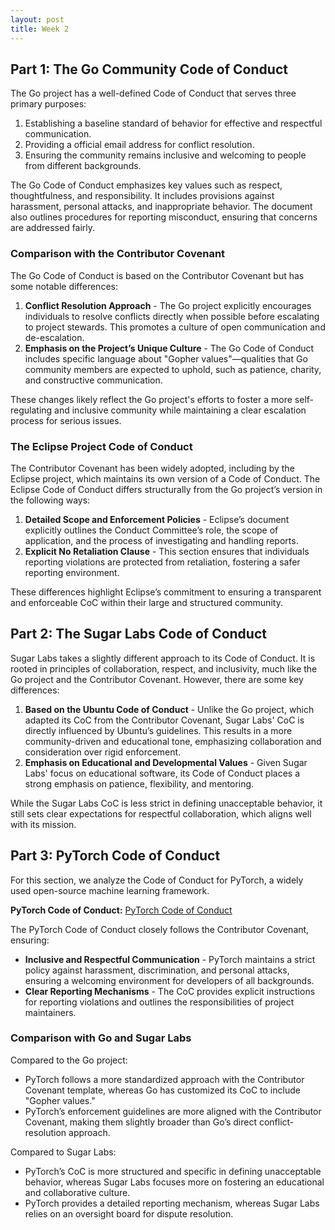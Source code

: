 ```yaml
---
layout: post
title: Week 2
---
```

## Part 1: The Go Community Code of Conduct

The Go project has a well-defined Code of Conduct that serves three primary purposes:

1. Establishing a baseline standard of behavior for effective and respectful communication.
2. Providing a official email address for conflict resolution.
3. Ensuring the community remains inclusive and welcoming to people from different backgrounds.

The Go Code of Conduct emphasizes key values such as respect, thoughtfulness, and responsibility. It includes provisions against harassment, personal attacks, and inappropriate behavior. The document also outlines procedures for reporting misconduct, ensuring that concerns are addressed fairly.

### Comparison with the Contributor Covenant

The Go Code of Conduct is based on the Contributor Covenant but has some notable differences:

1. **Conflict Resolution Approach** - The Go project explicitly encourages individuals to resolve conflicts directly when possible before escalating to project stewards. This promotes a culture of open communication and de-escalation.
2. **Emphasis on the Project’s Unique Culture** - The Go Code of Conduct includes specific language about "Gopher values"—qualities that Go community members are expected to uphold, such as patience, charity, and constructive communication.

These changes likely reflect the Go project's efforts to foster a more self-regulating and inclusive community while maintaining a clear escalation process for serious issues.

### The Eclipse Project Code of Conduct

The Contributor Covenant has been widely adopted, including by the Eclipse project, which maintains its own version of a Code of Conduct. The Eclipse Code of Conduct differs structurally from the Go project’s version in the following ways:

1. **Detailed Scope and Enforcement Policies** - Eclipse’s document explicitly outlines the Conduct Committee’s role, the scope of application, and the process of investigating and handling reports.
2. **Explicit No Retaliation Clause** - This section ensures that individuals reporting violations are protected from retaliation, fostering a safer reporting environment.

These differences highlight Eclipse’s commitment to ensuring a transparent and enforceable CoC within their large and structured community.

## Part 2: The Sugar Labs Code of Conduct

Sugar Labs takes a slightly different approach to its Code of Conduct. It is rooted in principles of collaboration, respect, and inclusivity, much like the Go project and the Contributor Covenant. However, there are some key differences:

1. **Based on the Ubuntu Code of Conduct** - Unlike the Go project, which adapted its CoC from the Contributor Covenant, Sugar Labs' CoC is directly influenced by Ubuntu’s guidelines. This results in a more community-driven and educational tone, emphasizing collaboration and consideration over rigid enforcement.
2. **Emphasis on Educational and Developmental Values** - Given Sugar Labs' focus on educational software, its Code of Conduct places a strong emphasis on patience, flexibility, and mentoring.

While the Sugar Labs CoC is less strict in defining unacceptable behavior, it still sets clear expectations for respectful collaboration, which aligns well with its mission.

## Part 3: PyTorch Code of Conduct

For this section, we analyze the Code of Conduct for PyTorch, a widely used open-source machine learning framework.

**PyTorch Code of Conduct:** [PyTorch Code of Conduct](https://github.com/pytorch/pytorch/blob/main/CODE_OF_CONDUCT.md)

The PyTorch Code of Conduct closely follows the Contributor Covenant, ensuring:

- **Inclusive and Respectful Communication** - PyTorch maintains a strict policy against harassment, discrimination, and personal attacks, ensuring a welcoming environment for developers of all backgrounds.
- **Clear Reporting Mechanisms** - The CoC provides explicit instructions for reporting violations and outlines the responsibilities of project maintainers.


### Comparison with Go and Sugar Labs

Compared to the Go project:

- PyTorch follows a more standardized approach with the Contributor Covenant template, whereas Go has customized its CoC to include "Gopher values."
- PyTorch’s enforcement guidelines are more aligned with the Contributor Covenant, making them slightly broader than Go’s direct conflict-resolution approach.

Compared to Sugar Labs:

- PyTorch’s CoC is more structured and specific in defining unacceptable behavior, whereas Sugar Labs focuses more on fostering an educational and collaborative culture.
- PyTorch provides a detailed reporting mechanism, whereas Sugar Labs relies on an oversight board for dispute resolution.
